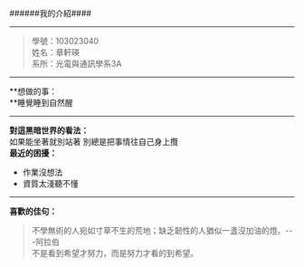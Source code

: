 ######我的介紹####
***
>學號：103023040   
>姓名：章軒瑛   
>系所：光電與通訊學系3A   
- - -
**想做的事：   
**睡覺睡到自然醒
* * *   
**對這黑暗世界的看法：**   
如果能坐著就別站著
別總是把事情往自己身上攬   
**最近的困擾：**   
* 作業沒想法   
* 資質太淺聽不懂   
- - -
**喜歡的佳句：**   
>不學無術的人宛如寸草不生的荒地；缺乏韌性的人猶似一盞沒加油的燈。---阿拉伯   
不是看到希望才努力，而是努力才看的到希望。   

